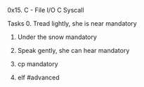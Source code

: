 0x15. C - File I/O
C
Syscall

Tasks
0. Tread lightly, she is near
mandatory

1. Under the snow
mandatory

2. Speak gently, she can hear
mandatory

3. cp
mandatory

4. elf
#advanced

